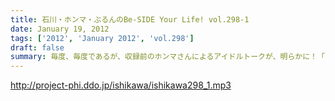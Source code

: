 ```yaml
---
title: 石川・ホンマ・ぶるんのBe-SIDE Your Life! vol.298-1
date: January 19, 2012
tags: ['2012', 'January 2012', 'vol.298']
draft: false
summary: 毎度、毎度であるが、収録前のホンマさんによるアイドルトークが、明らかに！「こじらしている」方向へと急激に変化してきている！あまりにも、リアルなのでビーサイ本編では、配信できないかも～～NAMAE
---
```


http://project-phi.ddo.jp/ishikawa/ishikawa298_1.mp3
